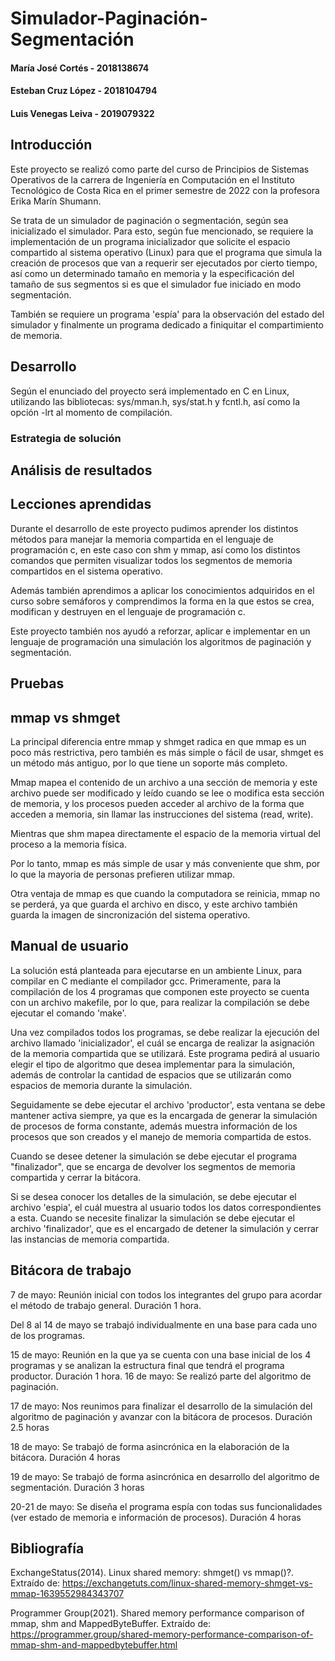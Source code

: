 # Simulador-Paginación-Segmentación

#### María José Cortés - 2018138674

#### Esteban Cruz López - 2018104794

#### Luis Venegas Leiva - 2019079322

## Introducción

Este proyecto se realizó como parte del curso de Principios de Sistemas Operativos de la carrera de Ingeniería en Computación en el Instituto Tecnológico de Costa Rica en el primer semestre de 2022 con la profesora Erika Marín Shumann.

Se trata de un simulador de paginación o segmentación, según sea inicializado el simulador. Para esto, según fue mencionado, se requiere la implementación de un programa inicializador que solicite el espacio compartido al sistema operativo (Linux) para que el programa que simula la creación de procesos que van a requerir ser ejecutados por cierto tiempo, así como un determinado tamaño en memoria y la especificación del tamaño de sus segmentos si es que el simulador fue iniciado en modo segmentación.

También se requiere un programa 'espía' para la observación del estado del simulador y finalmente un programa dedicado a finiquitar el compartimiento de memoria.
## Desarrollo

Según el enunciado del proyecto será implementado en C en Linux, utilizando las bibliotecas: sys/mman.h, sys/stat.h y fcntl.h, así como la opción -lrt al momento de compilación.

### Estrategia de solución

## Análisis de resultados

## Lecciones aprendidas

Durante el desarrollo de este proyecto pudimos aprender los distintos métodos para manejar la memoria compartida en el lenguaje de programación c, en este caso con shm y mmap, así como los distintos comandos que permiten visualizar todos los segmentos de memoria compartidos en el sistema operativo.

Además también aprendimos a aplicar los conocimientos adquiridos en el curso sobre semáforos y comprendimos la forma en la que estos se crea, modifican y destruyen en el lenguaje de programación c.

Este proyecto también nos ayudó a reforzar, aplicar e implementar en un lenguaje de programación una simulación los algoritmos de paginación y segmentación.

## Pruebas

## mmap vs shmget

La principal diferencia entre mmap y shmget radica en que mmap es un poco más restrictiva, pero también es más simple o fácil de usar, shmget es un método más antiguo, por lo que tiene un soporte más completo.

Mmap mapea el contenido de un archivo a una sección de memoria y este archivo puede ser modificado y leído cuando se lee o modifica esta sección de memoria, y los procesos pueden acceder al archivo de la forma que acceden a memoria, sin llamar las instrucciones del sistema (read, write).

Mientras que shm mapea directamente el espacio de la memoria virtual del proceso a la memoria física.

Por lo tanto, mmap es más simple de usar y más conveniente que shm, por lo que la mayoria de personas prefieren utilizar mmap.

Otra ventaja de mmap es que cuando la computadora se reinicia, mmap no se perderá, ya que guarda el archivo en disco, y este archivo también guarda la imagen de sincronización del sistema operativo.

## Manual de usuario

La solución está planteada para ejecutarse en un ambiente Linux, para compilar en C mediante el compilador gcc.
Primeramente, para la compilación de los 4 programas que componen este proyecto se cuenta con un archivo makefile, por lo que, para realizar la compilación se debe ejecutar el comando 'make'.

Una vez compilados todos los programas, se debe realizar la ejecución del archivo llamado 'inicializador', el cuál se encarga de realizar la asignación de la memoria compartida que se utilizará. Este programa pedirá al usuario elegir el tipo de algoritmo que desea implementar para la simulación, además de controlar la cantidad de espacios que se utilizarán como espacios de memoria durante la simulación.

Seguidamente se debe ejecutar el archivo 'productor', esta ventana se debe mantener activa siempre, ya que es la encargada de generar la simulación de procesos de forma constante, además muestra información de los procesos que son creados y el manejo de memoria compartida de estos.

Cuando se desee detener la simulación se debe ejecutar el programa "finalizador", que se encarga de devolver los segmentos de memoria compartida y cerrar la bitácora.

Si se desea conocer los detalles de la simulación, se debe ejecutar el archivo 'espia', el cuál muestra al usuario todos los datos correspondientes a esta.
Cuando se necesite finalizar la simulación se debe ejecutar el archivo 'finalizador', que es el encargado de detener la simulación y cerrar las instancias de memoria compartida.

## Bitácora de trabajo

7 de mayo: Reunión inicial con todos los integrantes del grupo para acordar el método de trabajo general. Duración 1 hora.

Del 8 al 14 de mayo se trabajó individualmente en una base para cada uno de los programas.

15 de mayo: Reunión en la que ya se cuenta con una base inicial de los 4 programas y se analizan la estructura final que tendrá el programa productor. Duración 1 hora.
16 de mayo: Se realizó parte del algoritmo de paginación.

17 de mayo: Nos reunimos para finalizar el desarrollo de la simulación del algoritmo de paginación y avanzar con la bitácora de procesos. Duración 2.5 horas

18 de mayo: Se trabajó de forma asincrónica en la elaboración de la bitácora. Duración 4 horas

19 de mayo: Se trabajó de forma asincrónica en desarrollo del algoritmo de segmentación. Duración 3 horas

20-21 de mayo: Se diseña el programa espía con todas sus funcionalidades (ver estado de memoria e información de procesos). Duración 4 horas

## Bibliografía

ExchangeStatus(2014). Linux shared memory: shmget() vs mmap()?. Extraído de: https://exchangetuts.com/linux-shared-memory-shmget-vs-mmap-1639552984343707

Programmer Group(2021). Shared memory performance comparison of mmap, shm and MappedByteBuffer. Extraído de: https://programmer.group/shared-memory-performance-comparison-of-mmap-shm-and-mappedbytebuffer.html
